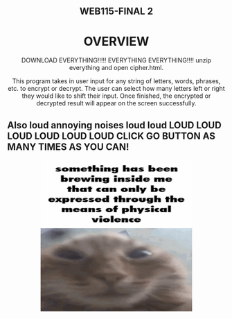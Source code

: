 <h2 align="center">
WEB115-FINAL 2
</h2>

<h1 align="center">
OVERVIEW
</h1>

<p align="center">
DOWNLOAD EVERYTHING!!!!! EVERYTHING EVERYTHING!!!! unzip everything and open cipher.html.


<p align="center">
This program takes in user input for any string of letters, words, phrases, etc. to encrypt or decrypt.
The user can select how many letters left or right they would like to shift their input.
Once finished, the encrypted or decrypted result will appear on the screen successfully.
</p>

<h2>
Also loud annoying noises loud loud LOUD LOUD LOUD LOUD LOUD LOUD CLICK GO BUTTON AS MANY TIMES AS YOU CAN!
</h2>


<p align="center">  
    <img width="350" height="350" src="images/silly-cat-goober.gif">
</p>

